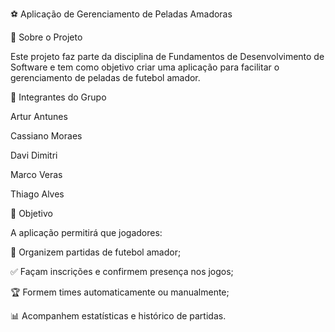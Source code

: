 ⚽ Aplicação de Gerenciamento de Peladas Amadoras

📌 Sobre o Projeto

Este projeto faz parte da disciplina de Fundamentos de Desenvolvimento de Software e tem como objetivo criar uma aplicação para facilitar o gerenciamento de peladas de futebol amador.

👥 Integrantes do Grupo

Artur Antunes

Cassiano Moraes

Davi Dimitri

Marco Veras

Thiago Alves

🎯 Objetivo

A aplicação permitirá que jogadores:

📅 Organizem partidas de futebol amador;

✅ Façam inscrições e confirmem presença nos jogos;

🏆 Formem times automaticamente ou manualmente;

📊 Acompanhem estatísticas e histórico de partidas.
